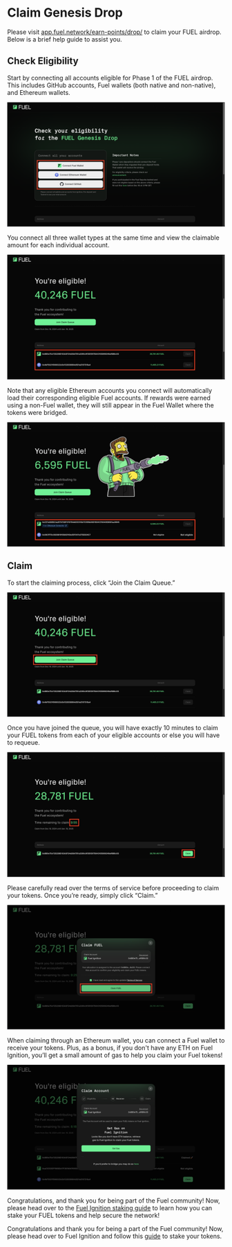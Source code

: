 # Claim Genesis Drop

Please visit [app.fuel.network/earn-points/drop/](https://app.fuel.network/earn-points/drop/) to claim your FUEL airdrop. Below is a brief help guide to assist you.

## Check Eligibility

Start by connecting all accounts eligible for Phase 1 of the FUEL airdrop. This includes GitHub accounts, Fuel wallets (both native and non-native), and Ethereum wallets.

![Connect Accounts](https://raw.githubusercontent.com/FuelLabs/fuel-token-overview/refs/heads/main/assets/claim-genesis-drop/1-connect-accounts.png)

You connect all three wallet types at the same time and view the claimable amount for each individual account.

![Airdrop Amount Multi](https://raw.githubusercontent.com/FuelLabs/fuel-token-overview/refs/heads/main/assets/claim-genesis-drop/2-airdrop-amount-multi.png)

Note that any eligible Ethereum accounts you connect will automatically load their corresponding eligible Fuel accounts. If rewards were earned using a non-Fuel wallet, they will still appear in the Fuel Wallet where the tokens were bridged.

![Airdrop Amount Pt2](https://raw.githubusercontent.com/FuelLabs/fuel-token-overview/refs/heads/main/assets/claim-genesis-drop/3-airdrop-amount-pt2.png)

## Claim

To start the claiming process, click “Join the Claim Queue.”

![Join Queue](https://raw.githubusercontent.com/FuelLabs/fuel-token-overview/refs/heads/main/assets/claim-genesis-drop/4-join-queue.png)

Once you have joined the queue, you will have exactly 10 minutes to claim your FUEL tokens from each of your eligible accounts or else you will have to requeue. 

![Claim](https://raw.githubusercontent.com/FuelLabs/fuel-token-overview/refs/heads/main/assets/claim-genesis-drop/5-claim.png)

Please carefully read over the terms of service before proceeding to claim your tokens. Once you’re ready, simply click “Claim.”

![Claim Pt2](https://raw.githubusercontent.com/FuelLabs/fuel-token-overview/refs/heads/main/assets/claim-genesis-drop/6-claim-pt2.png)

When claiming through an Ethereum wallet, you can connect a Fuel wallet to receive your tokens. Plus, as a bonus, if you don't have any ETH on Fuel Ignition, you’ll get a small amount of  gas to help you claim your Fuel tokens!

![Claim Eth](https://raw.githubusercontent.com/FuelLabs/fuel-token-overview/refs/heads/main/assets/claim-genesis-drop/7-claim-eth.png)

Congratulations, and thank you for being part of the Fuel community! Now, please head over to the [Fuel Ignition staking guide](./stake-on-fuel.md) to learn how you can stake your FUEL tokens and help secure the network!

Congratulations and thank you for being a part of the Fuel community! Now, please head over to Fuel Ignition and follow this [guide](./stake-on-fuel.md) to stake your tokens.

